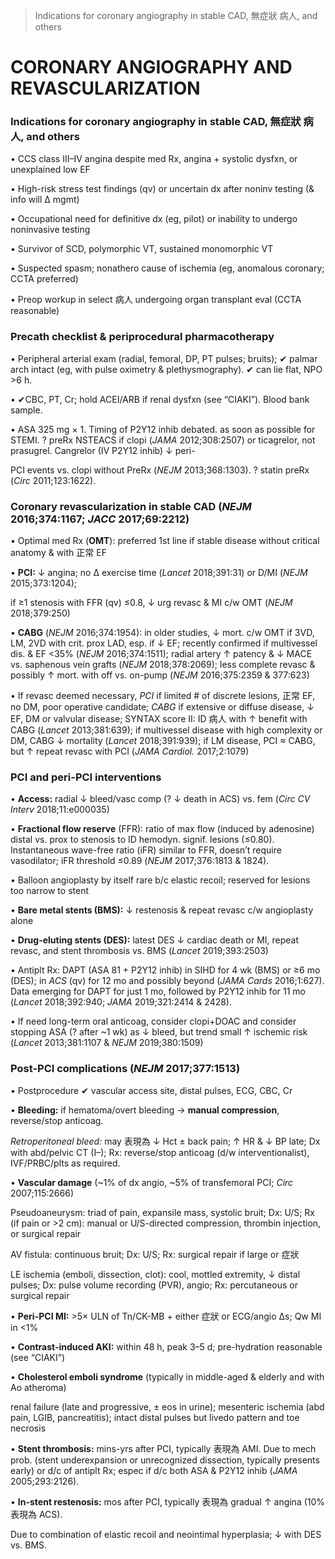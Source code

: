 

> Indications for coronary angiography in stable CAD,  無症狀 病人, and others

# CORONARY ANGIOGRAPHY AND REVASCULARIZATION

### Indications for coronary angiography in stable CAD,  無症狀 病人, and others

• CCS class III–IV angina despite med Rx, angina + systolic dysfxn, or unexplained low EF

• High-risk stress test findings (qv) or uncertain dx after noninv testing (& info will ∆ mgmt)

• Occupational need for definitive dx (eg, pilot) or inability to undergo noninvasive testing

• Survivor of SCD, polymorphic VT, sustained monomorphic VT

• Suspected spasm; nonathero cause of ischemia (eg, anomalous coronary; CCTA preferred)

• Preop workup in select 病人 undergoing organ transplant eval (CCTA reasonable)

### Precath checklist & periprocedural pharmacotherapy

• Peripheral arterial exam (radial, femoral, DP, PT pulses; bruits); ✔ palmar arch intact (eg, with pulse oximetry & plethysmography). ✔ can lie flat, NPO >6 h.

• ✔CBC, PT, Cr; hold ACEI/ARB if renal dysfxn (see “CIAKI”). Blood bank sample.

• ASA 325 mg × 1. Timing of P2Y12 inhib debated. as soon as possible for STEMI. ? preRx NSTEACS if clopi (_JAMA_ 2012;308:2507) or ticagrelor, not prasugrel. Cangrelor (IV P2Y12 inhib) ↓ peri-

PCI events vs. clopi without PreRx (_NEJM_ 2013;368:1303). ? statin preRx (_Circ_ 2011;123:1622).

### Coronary revascularization in stable CAD (_NEJM_ 2016;374:1167; _JACC_ 2017;69:2212)

• Optimal med Rx (**OMT**): preferred 1st line if stable disease without critical anatomy & with 正常 EF

• **PCI:** ↓ angina; no ∆ exercise time (_Lancet_ 2018;391:31) or D/MI (_NEJM_ 2015;373:1204);

if ≥1 stenosis with FFR (qv) ≤0.8, ↓ urg revasc & MI c/w OMT (_NEJM_ 2018;379:250)

• **CABG** (_NEJM_ 2016;374:1954): in older studies, ↓ mort. c/w OMT if 3VD, LM, 2VD with crit. prox LAD, esp. if ↓ EF; recently confirmed if multivessel dis. & EF <35% (_NEJM_ 2016;374:1511); radial artery ↑ patency & ↓ MACE vs. saphenous vein grafts (_NEJM_ 2018;378:2069); less complete revasc & possibly ↑ mort. with off vs. on-pump (_NEJM_ 2016;375:2359 & 377:623)

• If revasc deemed necessary, _PCI_ if limited # of discrete lesions, 正常 EF, no DM, poor operative candidate; _CABG_ if extensive or diffuse disease, ↓ EF, DM or valvular disease; SYNTAX score II: ID 病人 with ↑ benefit with CABG (_Lancet_ 2013;381:639); if multivessel disease with high complexity or DM, CABG ↓ mortality (_Lancet_ 2018;391:939); if LM disease, PCI ≈ CABG, but ↑ repeat revasc with PCI (_JAMA Cardiol._ 2017;2:1079)

### PCI and peri-PCI interventions

• **Access:** radial ↓ bleed/vasc comp (? ↓ death in ACS) vs. fem (_Circ CV Interv_ 2018;11:e000035)

• **Fractional flow reserve** (FFR): ratio of max flow (induced by adenosine) distal vs. prox to stenosis to ID hemodyn. signif. lesions (≤0.80). Instantaneous wave-free ratio (iFR) similar to FFR, doesn’t require vasodilator; iFR threshold ≤0.89 (_NEJM_ 2017;376:1813 & 1824).

• Balloon angioplasty by itself rare b/c elastic recoil; reserved for lesions too narrow to stent

• **Bare metal stents (BMS):** ↓ restenosis & repeat revasc c/w angioplasty alone

• **Drug-eluting stents (DES):** latest DES ↓ cardiac death or MI, repeat revasc, and stent thrombosis vs. BMS (_Lancet_ 2019;393:2503)

• Antiplt Rx: DAPT (ASA 81 + P2Y12 inhib) in SIHD for 4 wk (BMS) or ≥6 mo (DES); in _ACS_ (qv) for 12 mo and possibly beyond (_JAMA Cards_ 2016;1:627). Data emerging for DAPT for just 1 mo, followed by P2Y12 inhib for 11 mo (_Lancet_ 2018;392:940; _JAMA_ 2019;321:2414 & 2428).

• If need long-term oral anticoag, consider clopi+DOAC and consider stopping ASA (? after ~1 wk) as ↓ bleed, but trend small ↑ ischemic risk (_Lancet_ 2013;381:1107 & _NEJM_ 2019;380:1509)

### Post-PCI complications (_NEJM_ 2017;377:1513)

• Postprocedure ✔ vascular access site, distal pulses, ECG, CBC, Cr

• **Bleeding:** if hematoma/overt bleeding → **manual compression**, reverse/stop anticoag.

_Retroperitoneal bleed:_ may 表現為 ↓ Hct ± back pain; ↑ HR & ↓ BP late; Dx with abd/pelvic CT (I–); Rx: reverse/stop anticoag (d/w interventionalist), IVF/PRBC/plts as required.

• **Vascular damage** (~1% of dx angio, ~5% of transfemoral PCI; _Circ_ 2007;115:2666)

Pseudoaneurysm: triad of pain, expansile mass, systolic bruit; Dx: U/S; Rx (if pain or >2 cm): manual or U/S-directed compression, thrombin injection, or surgical repair

AV fistula: continuous bruit; Dx: U/S; Rx: surgical repair if large or 症狀

LE ischemia (emboli, dissection, clot): cool, mottled extremity, ↓ distal pulses; Dx: pulse volume recording (PVR), angio; Rx: percutaneous or surgical repair

• **Peri-PCI MI:** >5× ULN of Tn/CK-MB + either 症狀 or ECG/angio ∆s; Qw MI in <1%

• **Contrast-induced AKI:** within 48 h, peak 3–5 d; pre-hydration reasonable (see “CIAKI”)

• **Cholesterol emboli syndrome** (typically in middle-aged & elderly and with Ao atheroma)

renal failure (late and progressive, ± eos in urine); mesenteric ischemia (abd pain, LGIB, pancreatitis); intact distal pulses but livedo pattern and toe necrosis

• **Stent thrombosis:** mins-yrs after PCI, typically 表現為 AMI. Due to mech prob. (stent underexpansion or unrecognized dissection, typically presents early) or d/c of antiplt Rx; espec if d/c both ASA & P2Y12 inhib (_JAMA_ 2005;293:2126).

• **In-stent restenosis:** mos after PCI, typically 表現為 gradual ↑ angina (10% 表現為 ACS).

Due to combination of elastic recoil and neointimal hyperplasia; ↓ with DES vs. BMS.
